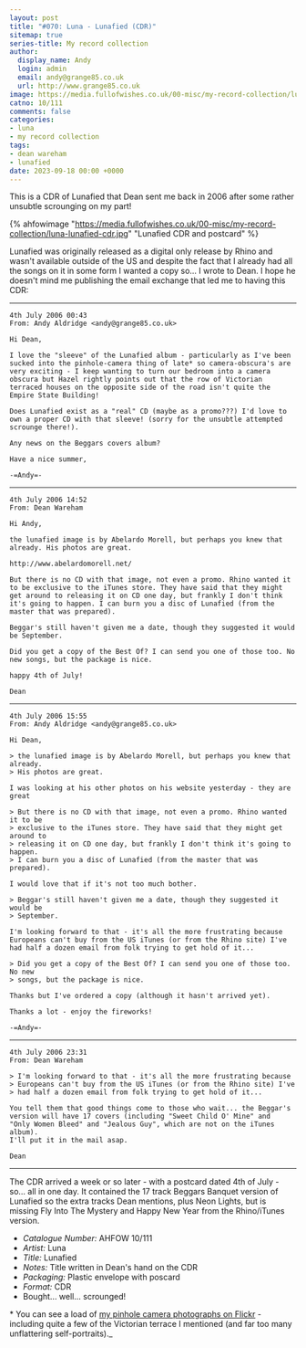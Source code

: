 ```yaml
---
layout: post
title: "#070: Luna - Lunafied (CDR)"
sitemap: true
series-title: My record collection
author:
  display_name: Andy
  login: admin
  email: andy@grange85.co.uk
  url: http://www.grange85.co.uk
image: https://media.fullofwishes.co.uk/00-misc/my-record-collection/luna-lunafied-cdr.jpg
catno: 10/111
comments: false
categories:
- luna
- my record collection
tags:
- dean wareham
- lunafied
date: 2023-09-18 00:00 +0000
---
```

This is a CDR of Lunafied that Dean sent me back in 2006 after some rather unsubtle scrounging on my part!

{% ahfowimage "https://media.fullofwishes.co.uk/00-misc/my-record-collection/luna-lunafied-cdr.jpg" "Lunafied CDR and postcard" %}

Lunafied was originally released as a digital only release by Rhino and wasn't available outside of the US and despite the fact that I already had all the songs on it in some form I wanted a copy so... I wrote to Dean. I hope he doesn't mind me publishing the email exchange that led me to having this CDR:

<!--more-->

---

```
4th July 2006 00:43
From: Andy Aldridge <andy@grange85.co.uk>
 
Hi Dean,  

I love the "sleeve" of the Lunafied album - particularly as I've been sucked into the pinhole-camera thing of late* so camera-obscura's are very exciting - I keep wanting to turn our bedroom into a camera obscura but Hazel rightly points out that the row of Victorian terraced houses on the opposite side of the road isn't quite the Empire State Building!

Does Lunafied exist as a "real" CD (maybe as a promo???) I'd love to own a proper CD with that sleeve! (sorry for the unsubtle attempted scrounge there!).

Any news on the Beggars covers album?

Have a nice summer,

-=Andy=-
```

---
    
```
4th July 2006 14:52  
From: Dean Wareham
            
Hi Andy,

the lunafied image is by Abelardo Morell, but perhaps you knew that already. His photos are great.

http://www.abelardomorell.net/

But there is no CD with that image, not even a promo. Rhino wanted it to be exclusive to the iTunes store. They have said that they might get around to releasing it on CD one day, but frankly I don't think it's going to happen. I can burn you a disc of Lunafied (from the master that was prepared).

Beggar's still haven't given me a date, though they suggested it would be September.

Did you get a copy of the Best Of? I can send you one of those too. No new songs, but the package is nice.

happy 4th of July!

Dean
```

---

```
4th July 2006 15:55
From: Andy Aldridge <andy@grange85.co.uk>

Hi Dean,

> the lunafied image is by Abelardo Morell, but perhaps you knew that already.
> His photos are great.

I was looking at his other photos on his website yesterday - they are great

> But there is no CD with that image, not even a promo. Rhino wanted it to be
> exclusive to the iTunes store. They have said that they might get around to
> releasing it on CD one day, but frankly I don't think it's going to happen.
> I can burn you a disc of Lunafied (from the master that was prepared).

I would love that if it's not too much bother.

> Beggar's still haven't given me a date, though they suggested it would be
> September.

I'm looking forward to that - it's all the more frustrating because Europeans can't buy from the US iTunes (or from the Rhino site) I've had half a dozen email from folk trying to get hold of it...

> Did you get a copy of the Best Of? I can send you one of those too. No new
> songs, but the package is nice.

Thanks but I've ordered a copy (although it hasn't arrived yet).

Thanks a lot - enjoy the fireworks!

-=Andy=-
```

---

```
4th July 2006 23:31  
From: Dean Wareham

> I'm looking forward to that - it's all the more frustrating because
> Europeans can't buy from the US iTunes (or from the Rhino site) I've
> had half a dozen email from folk trying to get hold of it...

You tell them that good things come to those who wait... the Beggar's version will have 17 covers (including "Sweet Child O' Mine" and  "Only Women Bleed" and "Jealous Guy", which are not on the iTunes album).
I'll put it in the mail asap.

Dean
```

---

The CDR arrived a week or so later - with a postcard dated 4th of July - so... all in one day. It contained the 17 track Beggars Banquet version of Lunafied so the extra tracks Dean mentions, plus Neon Lights, but is missing Fly Into The Mystery and Happy New Year from the Rhino/iTunes version.

 - *Catalogue Number:* AHFOW 10/111
 - *Artist:* Luna
 - *Title:* Lunafied
 - *Notes:* Title written in Dean's hand on the CDR
 - *Packaging:* Plastic envelope with poscard
 - *Format:* CDR
 - Bought... well... scrounged!

\* You can see a load of [my pinhole camera photographs on Flickr](https://www.flickr.com/photos/grange85/albums/260543) - including quite a few of the Victorian terrace I mentioned (and far too many unflattering self-portraits)._

